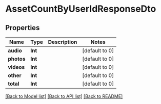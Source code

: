# AssetCountByUserIdResponseDto

## Properties
Name | Type | Description | Notes
------------ | ------------- | ------------- | -------------
**audio** | **Int** |  | [default to 0]
**photos** | **Int** |  | [default to 0]
**videos** | **Int** |  | [default to 0]
**other** | **Int** |  | [default to 0]
**total** | **Int** |  | [default to 0]

[[Back to Model list]](../README.md#documentation-for-models) [[Back to API list]](../README.md#documentation-for-api-endpoints) [[Back to README]](../README.md)


